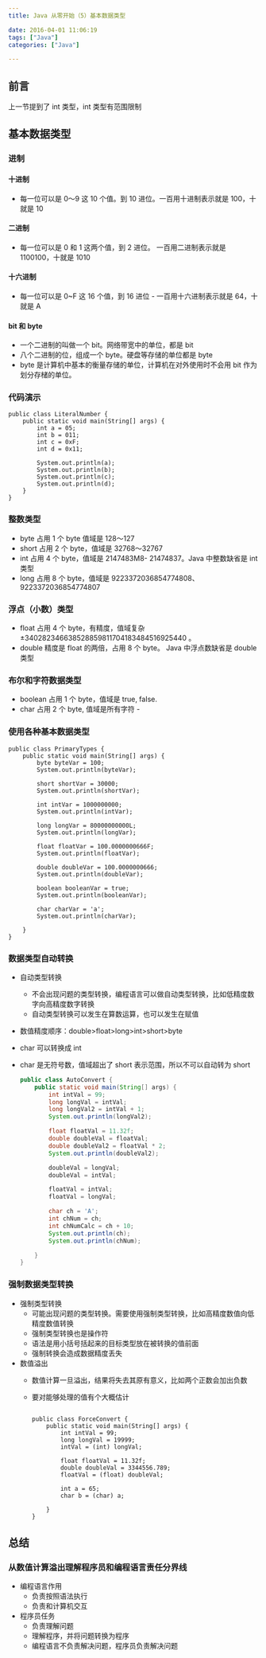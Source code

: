 ```yaml
---
title: Java 从零开始（5）基本数据类型

date: 2016-04-01 11:06:19
tags: ["Java"]
categories: ["Java"]

---
```


## 前言

上一节提到了 int 类型，int 类型有范围限制

## 基本数据类型

### 进制

#### 十进制

* 每一位可以是 0～9 这 10 个值。到 10 进位。一百用十进制表示就是 100，十就是 10

#### 二进制

* 每一位可以是 0 和 1 这两个值，到 2 进位。 一百用二进制表示就是 1100100，十就是 1010

#### 十六进制

* 每一位可以是 0~F 这 16 个值，到 16 进位 - 一百用十六进制表示就是 64，十就是 A

#### bit 和 byte

* 一个二进制的叫做一个 bit。网络带宽中的单位，都是 bit
* 八个二进制的位，组成一个 byte。硬盘等存储的单位都是 byte
* byte 是计算机中基本的衡量存储的单位，计算机在对外使用时不会用 bit 作为划分存槠的单位。

### 代码演示

```
public class LiteralNumber {
    public static void main(String[] args) {
        int a = 05;
        int b = 011;
        int c = 0xF;
        int d = 0x11;

        System.out.println(a);
        System.out.println(b);
        System.out.println(c);
        System.out.println(d);
    }
}
```

### 整数类型

* byte 占用 1 个 byte 值域是 128～127
* short 占用 2 个 byte，值域是 32768～32767
* int 占用 4 个 byte，值域是 2147483M8- 21474837。Java 中整数缺省是 int 类型
*  long 占用 8 个 byte，值域是 9223372036854774808、9223372036854774807

### 浮点（小数）类型

 - float 占用 4 个 byte，有精度，值域复杂±340282346638528859811704183484516925440 。
 - double 精度是 float 的两倍，占用 8 个 byte。 Java 中浮点数缺省是 double 类型

### 布尔和字符数据类型

* boolean 占用 1 个 byte，值域是 true, faIse.
* char 占用 2 个 byte, 值域是所有字符 -

### 使用各种基本数据类型

```
public class PrimaryTypes {
    public static void main(String[] args) {
        byte byteVar = 100;
        System.out.println(byteVar);

        short shortVar = 30000;
        System.out.println(shortVar);

        int intVar = 1000000000;
        System.out.println(intVar);

        long longVar = 80000000000L;
        System.out.println(longVar);

        float floatVar = 100.0000000666F;
        System.out.println(floatVar);

        double doubleVar = 100.0000000666;
        System.out.println(doubleVar);

        boolean booleanVar = true;
        System.out.println(booleanVar);

        char charVar = 'a';
        System.out.println(charVar);

    }
}
```

### 数据类型自动转换

* 自动类型转换
    - 不会出现问题的类型转换，编程语言可以做自动类型转换，比如低精度数字向高精度数字转换
    - 自动类型转换可以发生在算数运算，也可以发生在赋值

* 数值精度顺序：double>float>long>int>short>byte

* char 可以转换成 int

* char 是无符号数，值域超出了 short 表示范围，所以不可以自动转为 short

    ```java
    public class AutoConvert {
        public static void main(String[] args) {
            int intVal = 99;
            long longVal = intVal;
            long longVal2 = intVal + 1;
            System.out.println(longVal2);

            float floatVal = 11.32f;
            double doubleVal = floatVal;
            double doubleVal2 = floatVal * 2;
            System.out.println(doubleVal2);

            doubleVal = longVal;
            doubleVal = intVal;

            floatVal = intVal;
            floatVal = longVal;

            char ch = 'A';
            int chNum = ch;
            int chNumCalc = ch + 10;
            System.out.println(ch);
            System.out.println(chNum);

        }
    }
    ```

### 强制数据类型转换

* 强制类型转换
    - 可能出现问题的类型转换。需要使用强制类型转换，比如高精度数值向低精度数值转换
    - 强制类型转换也是操作符
    - 语法是用小括号括起来的目标类型放在被转换的值前面
    - 强制转换会造成数据精度丢失
* 数值溢出
    - 数值计算一旦溢出，结果将失去其原有意义，比如两个正数会加出负数

    - 要对能够处理的值有个大概估计

      ```

      public class ForceConvert {
          public static void main(String[] args) {
              int intVal = 99;
              long longVal = 19999;
              intVal = (int) longVal;

              float floatVal = 11.32f;
              double doubleVal = 3344556.789;
              floatVal = (float) doubleVal;

              int a = 65;
              char b = (char) a;

          }
      }
      ```

## 总结

### 从数值计算溢出理解程序员和编程语言责任分界线

* 编程语言作用
    - 负责按照语法执行
    - 负责和计算机交互
* 程序员任务
    - 负责理解问题
    - 理解程序，并将问题转换为程序
    - 编程语言不负责解决问题，程序员负责解决问题
